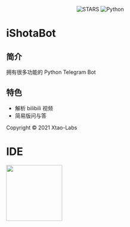 <div align="center"> 

![STARS](https://img.shields.io/github/stars/Xtao-Labs/iShotaBot?color=yellow&label=Github%20Stars)
![Python](https://img.shields.io/badge/Python-3.9|3.8-blue)

</div>

# iShotaBot

## 简介

拥有很多功能的 Python Telegram Bot

## 特色

- 解析 bilibili 视频
- 简易版问与答

Copyright © 2021 Xtao-Labs

# IDE

<a href="https://www.jetbrains.com/?from=Bili-Everything-Info" target="_blank">
<img src="https://tva1.sinaimg.cn/large/008eGmZEly1gov9g3tzrnj30u00wj0tn.jpg" width="150"/>
</a>
